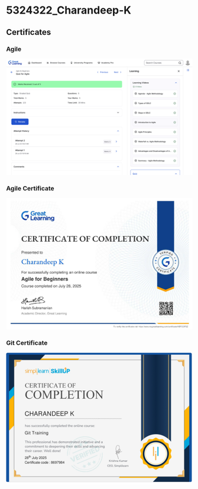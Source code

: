 # 5324322_Charandeep-K
## Certificates 

### Agile
![Agile](SDLC/agile.png)

### Agile Certificate
![Agile Certificate](SDLC/Agile_certificate.jpg)

### Git Certificate
![Git Certificate](Git/Git_Certificate.jpg)
